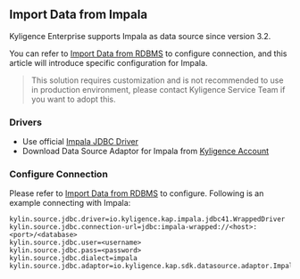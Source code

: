 ## Import Data from Impala

Kyligence Enterprise supports Impala as data source since version 3.2. 

You can refer to [Import Data from RDBMS](README.md) to configure connection, and this article will introduce specific configuration for Impala.

> This solution requires customization and is not recommended to use in production environment, please contact Kyligence Service Team if you want to adopt this.

### Drivers

- Use official [Impala JDBC Driver](https://www.cloudera.com/downloads/connectors/impala/jdbc/2-6-4.html)
- Download Data Source Adaptor for Impala from [Kyligence Account](http://download.kyligence.io/#/addons)

### Configure Connection

Please refer to [Import Data from RDBMS](README.md) to configure. Following is an example connecting with Impala:

```properties
kylin.source.jdbc.driver=io.kyligence.kap.impala.jdbc41.WrappedDriver
kylin.source.jdbc.connection-url=jdbc:impala-wrapped://<host>:<port>/<database>
kylin.source.jdbc.user=<username>
kylin.source.jdbc.pass=<password>
kylin.source.jdbc.dialect=impala
kylin.source.jdbc.adaptor=io.kyligence.kap.sdk.datasource.adaptor.ImpalaAdaptor
```